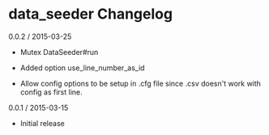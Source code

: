 data_seeder Changelog
=====================

0.0.2 / 2015-03-25

  - Mutex DataSeeder#run

  - Added option use_line_number_as_id

  - Allow config options to be setup in .cfg file since .csv doesn't work with config as first line.


0.0.1 / 2015-03-15

  - Initial release

